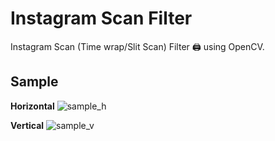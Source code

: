 # Instagram Scan Filter
 Instagram Scan (Time wrap/Slit Scan) Filter 🖨 using OpenCV.

## Sample
**Horizontal**
![sample_h](/sample/sample_horizontal.gif)

**Vertical**
![sample_v](/sample/sample_vertical.gif)

